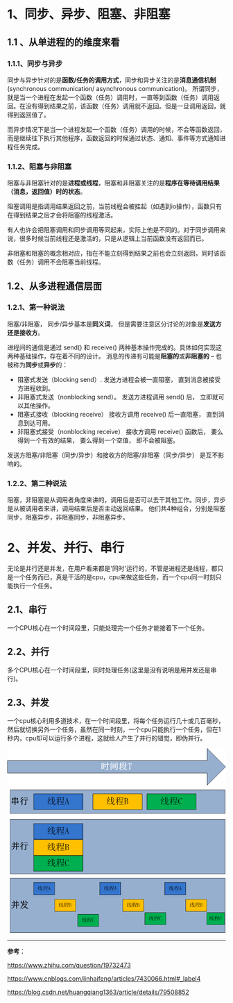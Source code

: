 # 1、同步、异步、阻塞、非阻塞

 

## 1.1 、从单进程的的维度来看

 

### 1.1.1、同步与异步

同步与异步针对的是**函数/任务的调用方式**，同步和异步关注的是**消息通信机制** (synchronous communication/ asynchronous communication)。
所谓同步，就是当一个进程在发起一个函数（任务）调用时，一直等到函数（任务）调用返回。在没有得到结果之前，该函数（任务）调用就不返回。但是一旦调用返回，就得到返回值了。

而异步情况下是当一个进程发起一个函数（任务）调用的时候，不会等函数返回，而是继续往下执行其他程序，函数返回的时候通过状态、通知、事件等方式通知进程任务完成。

 

### 1.1.2、阻塞与非阻塞

阻塞与非阻塞针对的是**进程或线程**，阻塞和非阻塞关注的是**程序在等待调用结果（消息，返回值）时的状态**。

阻塞调用是指调用结果返回之前，当前线程会被挂起（如遇到io操作），函数只有在得到结果之后才会将阻塞的线程激活。

有人也许会把阻塞调用和同步调用等同起来，实际上他是不同的。对于同步调用来说，很多时候当前线程还是激活的，只是从逻辑上当前函数没有返回而已。

非阻塞和阻塞的概念相对应，指在不能立刻得到结果之前也会立刻返回，同时该函数（任务）调用不会阻塞当前线程。

 

## 1.2、从多进程通信层面

 

### 1.2.1、第一种说法

阻塞/非阻塞， 同步/异步基本是**同义词**， 但是需要注意区分讨论的对象是**发送方还是接收方**。

进程间的通信是通过 send() 和 receive() 两种基本操作完成的。具体如何实现这两种基础操作，存在着不同的设计。 消息的传递有可能是**阻塞的**或**非阻塞的** – 也被称为**同步**或**异步**的：

- 阻塞式发送（blocking send）. 发送方进程会被一直阻塞， 直到消息被接受方进程收到。
- 非阻塞式发送（nonblocking send）。 发送方进程调用 send() 后， 立即就可以其他操作。
- 阻塞式接收（blocking receive） 接收方调用 receive() 后一直阻塞， 直到消息到达可用。
- 非阻塞式接受（nonblocking receive） 接收方调用 receive() 函数后， 要么得到一个有效的结果， 要么得到一个空值， 即不会被阻塞。

发送方阻塞/非阻塞（同步/异步）和接收方的阻塞/非阻塞（同步/异步） 是互不影响的。

 

### 1.2.2、第二种说法

阻塞，非阻塞是从调用者角度来讲的，调用后是否可以去干其他工作。同步，异步是从被调用者来讲，调用结束后是否主动返回结果。 他们共4种组合，分别是阻塞同步，阻塞异步，非阻塞同步，非阻塞异步。

 

# 2、并发、并行、串行

 无论是并行还是并发，在用户看来都是'同时'运行的，不管是进程还是线程，都只是一个任务而已，真是干活的是cpu，cpu来做这些任务，而一个cpu同一时刻只能执行一个任务。

## 2.1、串行

一个CPU核心在一个时间段里，只能处理完一个任务才能接着下一个任务。

## 2.2、并行

多个CPU核心在一个时间段里，同时处理任务(这里是没有说明是用并发还是串行)。

## 2.3、并发

一个cpu核心利用多道技术，在一个时间段里，将每个任务运行几十或几百毫秒，然后就切换另外一个任务，虽然在同一时刻，一个cpu只能执行一个任务，但在1秒内，cpu却可以运行多个进程，这就给人产生了并行的错觉，即伪并行。

 ![img](./images/并发、并行、串行、同步、异步、阻塞、非阻塞-1.png)

 

 

 

------

 

**参考**：

https://www.zhihu.com/question/19732473

https://www.cnblogs.com/linhaifeng/articles/7430066.html#_label4

https://blog.csdn.net/huangqiang1363/article/details/79508852